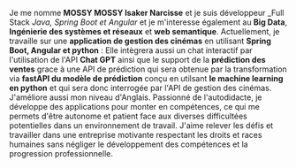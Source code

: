 Je me nomme **MOSSY MOSSY Isaker Narcisse** et je suis développeur _Full Stack  _Java, Spring Boot et Angular_ et je m'interesse également au **Big Data**, **Ingénierie des systèmes et réseaux** et **web semantique**.
Actuellement, je travaille sur une **application de gestion des cinémas** en utilisant **Spring Boot, Angular et python** : Elle intègrera aussi un chat interactif par l'utilisation de l'API **Chat GPT** ainsi que le support de la **prédiction des ventes** grace à une API de prédiction qui sera obtenue par la transformation via **fastAPI du modèle de prédiction** conçu en utilsant **le machine learning en python** et qui sera donc interrogée par l'API de gestion des cinémas. 
J'améliore aussi mon niveau d'Anglais.
Passionné de l'autodidacte, je développe des applications pour monter en compétences, ce qui me permets d'être autonome et patient face aux diverses
difficultées potentielles dans un environnement de travail. J'aime relever les défis et travailler dans une entreprise motivante respectant les droits et races humaines sans négliger le développement des compétences et la progression professionnelle.

<!---
narcisseisaker/narcisseisaker is a ✨ special ✨ repository because its `README.md` (this file) appears on your GitHub profile.
You can click the Preview link to take a look at your changes.
--->
